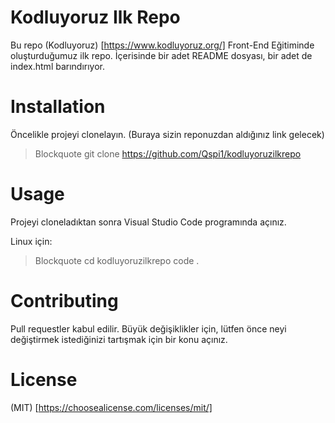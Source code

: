 # Kodluyoruz Ilk Repo
Bu repo (Kodluyoruz) [https://www.kodluyoruz.org/] Front-End Eğitiminde oluşturduğumuz ilk repo. İçerisinde bir adet README dosyası, bir adet de index.html barındırıyor.

# Installation

Öncelikle projeyi clonelayın. (Buraya sizin reponuzdan aldığınız link gelecek)

> Blockquote git clone https://github.com/Qspi1/kodluyoruzilkrepo

# Usage

Projeyi cloneladıktan sonra Visual Studio Code programında açınız.

Linux için:

> Blockquote cd kodluyoruzilkrepo
code .

# Contributing

Pull requestler kabul edilir. Büyük değişiklikler için, lütfen önce neyi değiştirmek istediğinizi tartışmak için bir konu açınız.

# License

(MIT) [https://choosealicense.com/licenses/mit/] 
